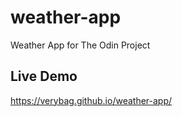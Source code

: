 # weather-app
Weather App for The Odin Project

## Live Demo ##
https://verybag.github.io/weather-app/
